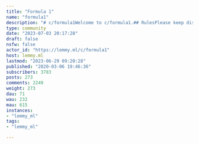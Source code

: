 ```yaml
---
title: "Formula 1" 
name: "formula1"
description: "# c/formula1Welcome to c/formula1.## RulesPlease keep discussions civil, respect other's opinions, and keep it friendly. Please read [our rules](https://lemmy.ml/post/1424021) before posting in our community. ## ResourcesThese sites are a good place to start finding out about Formula 1, aside from right here of course![Formula1.com](http://www.formula1.com) - the official Formula 1 website.  [Formula 1 Youtube](https://www.youtube.com/@Formula1) - the official F1 youtube channel.  [Liquipedia Overview](https://liquipedia.net/formula1/Main_Page) - what's happening now and next in a nice dashboard.  [F1Calendar.com](https://f1calendar.com/) - never miss a session again!  [F1Countdown.com](https://f1countdown.com) - for those of you who like countdowns! ## Sister Communities[!Motorsports](https://lemmy.ml/c/motorsport) - for the love of racing outside of Formula 1.  [!FormulaDank@Lemmy.world](https://lemmy.ml/c/formuladank@lemmy.world) - because you love memes.  [!simracing@lemmy.ml](https://lemmy.ml/c/simracing) - let's race! "
type: community
date: "2023-07-03 20:17:28"
draft: false
nsfw: false
actor_id: "https://lemmy.ml/c/formula1"
host: lemmy.ml
lastmod: "2023-06-29 09:20:28"
published: "2020-03-06 19:46:36"
subscribers: 3783
posts: 273
comments: 2249
weight: 273
dau: 71
wau: 232
mau: 615
instances:
- "lemmy_ml"
tags: 
- "lemmy_ml"

---
```

